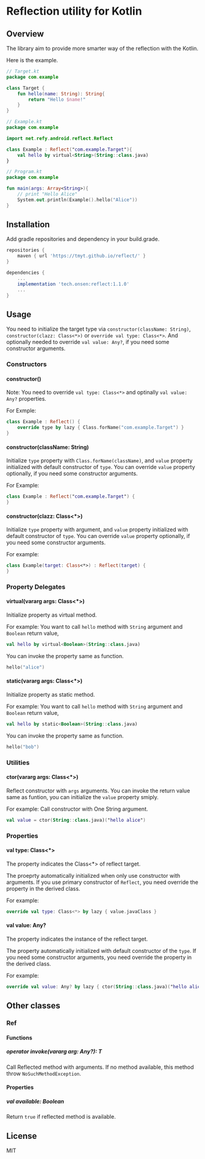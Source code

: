 # Reflection utility for Kotlin

## Overview

The library aim to provide more smarter way of the reflection with the Kotlin.

Here is the example.

```kotlin
// Target.kt
package com.example

class Target {
    fun hello(name: String): String{
        return "Hello $name!"
    }
}
```

```kotlin
// Example.kt
package com.example

import net.refy.android.reflect.Reflect

class Example : Reflect("com.example.Target"){
    val hello by virtual<String>(String::class.java)
}
```

```kotlin
// Program.kt
package com.example

fun main(args: Array<String>){
    // print "Hello Alice"
    System.out.println(Example().hello("Alice"))
}
```

## Installation

Add gradle repositories and dependency in your build.grade.

```gradle
repositories {
    maven { url 'https://tmyt.github.io/reflect/' }
}

dependencies {
    ...
    implementation 'tech.onsen:reflect:1.1.0'
    ...
}
```

## Usage

You need to initialize the target type via `constructor(className: String)`, `constructor(clazz: Class<*>)` or `override val type: Class<*>`.
And optionally needed to override `val value: Any?`, if you need some constructor arguments.

### Constructors

#### constructor()

Note: You need to override `val type: Class<*>` and optinally `val value: Any?` properties.

For Exmple:
```kotlin
class Example : Reflect() {
    override type by lazy { Class.forName("com.example.Target") }
}
```

#### constructor(className: String)

Initialize `type` property with `Class.forName(className)`, and `value` property initialized with default constructor of `type`.
You can override `value` property optionally, if you need some constructor arguments.

For Example:
```kotlin
class Example : Reflect("com.example.Target") {
}
```

#### constructor(clazz: Class<*>)

Initialize `type` property with argument, and `value` property initialized with default constructor of `type`.
You can override `value` property optionally, if you need some constructor arguments.

For example:
```kotlin
class Example(target: Class<*>) : Reflect(target) {
}
```

### Property Delegates

#### <T> virtual(vararg args: Class<*>)

Initialize property as virtual method.

For example: You want to call `hello` method with `String` argument and `Boolean` return value,

```kotlin
val hello by virtual<Boolean>(String::class.java)
```

You can invoke the property same as function.

```kotlin
hello("alice")
```

#### <T> static(vararg args: Class<*>)

Initialize property as static method.

For example: You want to call `hello` method with `String` argument and `Boolean` return value,

```kotlin
val hello by static<Boolean>(String::class.java)
```

You can invoke the property same as function.

```kotlin
hello("bob")
```

### Utilities

#### ctor(vararg args: Class<*>)

Reflect constructor with `args` arguments. You can invoke the return value same as funtion, you can initialize the `value` property smiply.

For example: Call constructor with One String argument.

```kotlin
val value = ctor(String::class.java)("hello alice")
```

### Properties

#### val type: Class<*>

The property indicates the Class<*> of reflect target.

The proeprty automatically initialized when only use constructor with arguments. If you use primary constructor of `Reflect`, you need override the property in the derived class.

For example:

```kotlin
override val type: Class<*> by lazy { value.javaClass }
```


#### val value: Any?

The property indicates the instance of the reflect target.

The property automatically initialized with default constructor of the `type`. If you need some constructor arguments, you need override the property in the derived class.

For example:

```kotlin
override val value: Any? by lazy { ctor(String::class.java)("hello alice") }
```

## Other classes

### Ref<T>

#### Functions

##### operator invoke(vararg arg: Any?): T

Call Reflected method with arguments.
If no method available, this method throw `NoSuchMethodException`.

#### Properties

##### val available: Boolean

Return `true` if reflected method is available.


## License

MIT
